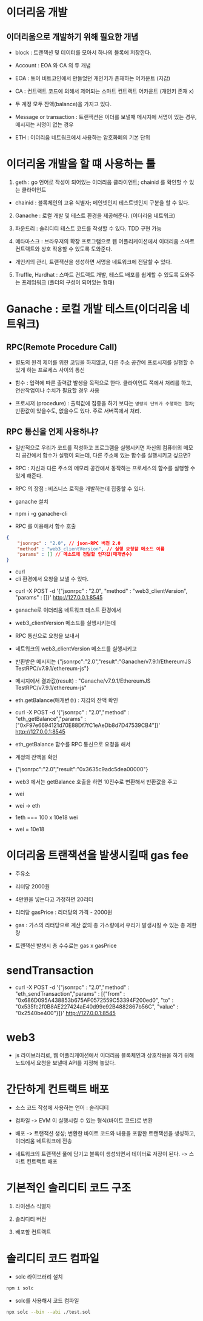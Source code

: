 # 이더리움 개발

## 이더리움으로 개발하기 위해 필요한 개념

- block : 트랜잭션 및 데이터를 모아서 하나의 블록에 저장한다.

- Account : EOA 와 CA 의 두 개념
- EOA : 토이 비트코인에서 만들었던 개인키가 존재하는 어카운트 (지갑)
- CA : 컨트랙트 코드에 의해서 제어되는 스마트 컨트랙트 어카운트 (개인키 존재 x)
- 두 계정 모두 잔액(balance)을 가지고 있다.

- Message or transaction : 트랜잭션은 이더를 보낼때 메시지에 서명이 있는 경우, 메시지는 서명이 없는 경우

- ETH : 이더리움 네트워크에서 사용하는 암호화폐의 기본 단위


# 이더리움 개발을 할 떄 사용하는 툴

1. geth : go 언어로 작성이 되어있는 이더리움 클라이언트; chainid 를 확인할 수 있는 클라이언트
- chainid : 블록체인의 고유 식별자; 메인넷인지 테스트넷인지 구분을 할 수 있다.

2. Ganache : 로컬 개발 및 테스트 환경을 제공해준다. (이더리움 네트워크)

3. 파운드리 : 솔리디티 테스트 코드를 작성할 수 있다. TDD 구현 가능

4. 메타마스크 : 브라우저의 확장 프로그램으로 웹 어플리케이션에서 이더리움 스마트 컨트랙트와 상호 작용할 수 있도록 도와준다.
- 개인키의 관리, 트랜잭션을 생성하면 서명을 네트워크에 전달할 수 있다.

5. Truffle, Hardhat : 스마트 컨트랙트 개발, 테스트 배포를 쉽게할 수 있도록 도와주는 프레임워크 (폴더의 구성이 되어있는 형태)


# Ganache : 로컬 개발 테스트(이더리움 네트워크)

## RPC(Remote Procedure Call)

- 별도의 원격 제어를 위한 코딩을 하지않고, 다른 주소 공간에 프로시저를 실행할 수 있게 하는 프로세스 사이의 통신

- 함수 : 입력에 따른 출력값 발생을 목적으로 한다. 클라이언트 쪽에서 처리를 하고, 연산작업이나 수치가 필요할 경우 사용

- 프로시저 (procedure) : 출력값에 집중을 하기 보다는 `명령의 단위가 수행하는 절차`; 반환값이 있을수도, 없을수도 있다. 주로 서버쪽에서 처리.

## RPC 통신을 언제 사용하냐?

- 일반적으로 우리가 코드를 작성하고 프로그램을 실행시키면 자신의 컴퓨터의 메모리 공간에서 함수가 실행이 되는데, 다른 주소에 있는 함수를 실행시키고 싶으면?
- RPC : 자신과 다른 주소의 메모리 공간에서 동작하는 프로세스의 함수를 실행할 수 있게 해준다.
- RPC 의 장점 : 비즈니스 로직을 개발하는데 집중할 수 있다.

- ganache 설치
- npm i -g ganache-cli

- RPC 를 이용해서 함수 호출

```json
{
    "jsonrpc" : "2.0", // json-RPC 버전 2.0
    "method" : "web3_clientVersion", // 실행 요청할 메소드 이름
    "params" : [] // 메소드에 전달할 인자값(매개변수)
}
```

- curl
- cli 환경에서 요청을 보낼 수 있다.

<!-- 1. -X POST : get 인지 post 인지 등등 요청 타입
     2. -d `{"jsonrpc" : "2.0", "method" : "web3_clientVersion", "params" : []}` : 전달하는 데이터의 내용
     3. http://127.0.0.1:8545 : 요청하는 url 주소 -->
- curl -X POST -d '{"jsonrpc" : "2.0", "method" : "web3_clientVersion", "params" : []}' http://127.0.0.1:8545

- ganache로 이더리움 네트워크 테스트 환경에서
- web3_clientVersion 메소드를 실행시키는데
- RPC 통신으로 요청을 보내서
- 네트워크의 web3_clientVersion 메소드를 실행시키고
- 반환받은 메시지는 {"jsonrpc":"2.0","result":"Ganache/v7.9.1/EthereumJS TestRPC/v7.9.1/ethereum-js"}
- 메시지에서 결과값(result) : "Ganache/v7.9.1/EthereumJS TestRPC/v7.9.1/ethereum-js"


- eth.getBalance(매개변수) : 지갑의 잔액 확인
- curl -X POST -d '{"jsonrpc" : "2.0","method" : "eth_getBalance","params" : ["0xF97e6694121d70E88Df7fC1eAeDb8d7D47539CB4"]}' http://127.0.0.1:8545

- eth_getBalance 함수를 RPC 통신으로 요청을 해서
- 계정의 잔액을 확인
- {"jsonrpc":"2.0","result":"0x3635c9adc5dea00000"}

- web3 에서는 getBalance 호출을 하면 10진수로 변환해서 반환값을 주고
- wei
- wei -> eth
- 1eth === 100 x 10e18 wei
- wei = 10e18


# 이더리움 트랜잭션을 발생시킬때 gas fee

- 주유소
- 리터당 2000원

- 4만원을 넣는다고 가정하면 20리터

- 리터당 gasPrice : 리더당의 가격 - 2000원
- gas : 가스의 리터당으로 계산 값의 총 가스량에서 우리가 발생시킬 수 있는 총 제한량

- 트랜잭션 발생시 총 수수료는 gas x gasPrice


# sendTransaction

- curl -X POST -d '{"jsonrpc" : "2.0","method" : "eth_sendTransaction","params" : [{"from" : "0x686D095A438853b675AF0572559C53394F200ed0", "to" : "0x535fc2f0B8AE227424aE40d99e92B4882867b56C", "value" : "0x2540be400"}]}' http://127.0.0.1:8545


# web3

- js 라이브러리로, 웹 어플리케이션에서 이더리움 블록체인과 상호작용을 하기 위해 노드에서 요청을 보낼때 API를 지정해 놓았다.


# 간단하게 컨트랙트 배포

- 소스 코드 작성에 사용하는 언어 : 솔리디티

- 컴파일 -> EVM 이 실행시킬 수 있는 형식(바이트 코드)로 변환

- 배포 -> 트랜잭션 생성; 변환한 바이트 코드와 내용을 포함한 트랜잭션을 생성하고, 이더리움 네트워크에 전송
- 네트워크의 트랜잭션 풀에 담기고 블록이 생성되면서 데이터로 저장이 된다. -> 스마트 컨트랙트 배포


# 기본적인 솔리디티 코드 구조

1. 라이센스 식별자

2. 솔리디티 버전

3. 배포할 컨트랙트


# 솔리디티 코드 컴파일

- solc 라이브러리 설치
```sh
npm i solc
```

- solc를 사용해서 코드 컴파일
```sh
npx solc --bin --abi ./test.sol
```
